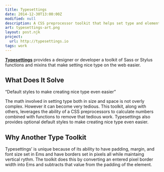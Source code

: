 ```yaml
---
title: Typesettings
date: 2014-12-30T13:00:00Z
modified: null
description: A CSS preprocessor toolkit that helps set type and elements in Ems with modular scale, vertical rhythm, and responsive ratio based headlines.
art: typesettings-art.png
layout: post.njk
project:
  url: http://typesettings.io
tags: work
---
```


**[Typesettings](http://typesettings.io)** provides a designer or developer a toolkit of Sass or Stylus functions and mixins that make setting nice type on the web easier.

## What Does It Solve

<aside class="pullquote right">
  <p>“Default styles to make creating nice type even easier”</p>
</aside>

The math involved in setting type both in size and space is not overly complex. However it can become very tedious. This toolkit, along with others, leverages the ability of a CSS preprocessors to calculate numbers combined with functions to remove that tedious work. Typesettings also provides optional default styles to make creating nice type even easier.

## Why Another Type Toolkit

Typesettings’ is unique because of its ability to have padding, margin, and font size set in Ems and have borders set in pixels all while maintaing vertical rythm. The toolkit does this by converting an entered pixel border width into Ems and subtracts that value from the padding of the element.
